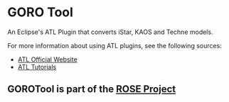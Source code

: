 # GORO Tool
An Eclipse's ATL Plugin that converts iStar, KAOS and Techne models.

For more information about using ATL plugins, see the following sources:
- [ATL Official Website](https://www.eclipse.org/atl/)
- [ATL Tutorials](https://wiki.eclipse.org/MMT/ATL_Transformation_Language_(ATL))

## GOROTool is part of the [ROSE Project](https://nemo.inf.ufes.br/projects/rose/)
